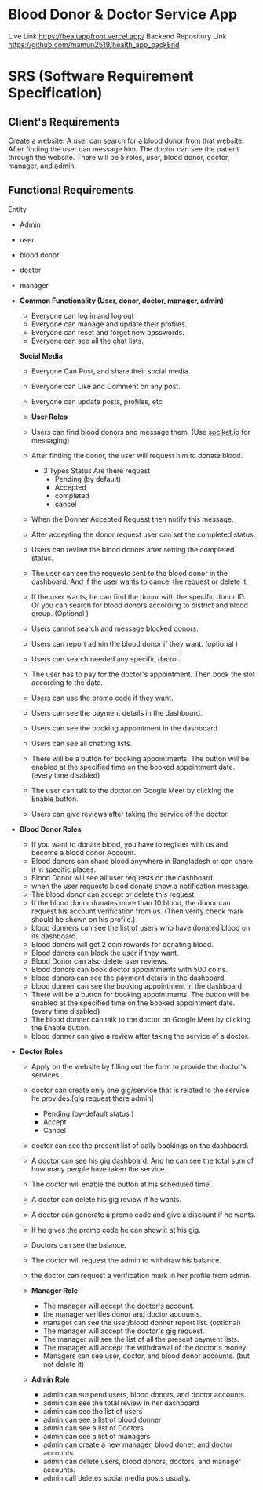 # Blood Donor & Doctor Service App

Live Link https://healtappfront.vercel.app/
Backend Repository Link https://github.com/mamun2519/health_app_backEnd

# SRS (Software Requirement Specification)

## Client's Requirements

Create a website. A user can search for a blood donor from that website. After finding the user can message him. The doctor can see the patient through the website. There will be 5 roles, user, blood donor, doctor, manager, and admin.

## Functional Requirements

Entity

- Admin
- user
- blood donor
- doctor
- manager

- **Common Functionality (User, donor, doctor, manager, admin)**

  - Everyone can log in and log out
  - Everyone can manage and update their profiles.
  - Everyone can reset and forget new passwords.
  - Everyone can see all the chat lists.

  **Social Media**

  - Everyone Can Post, and share their social media.
  - Everyone can Like and Comment on any post.
  - Everyone can update posts, profiles, etc

  - **User Roles**
  - Users can find blood donors and message them. (Use [sociket.io](http://sociket.io) for messaging)
  - After finding the donor, the user will request him to donate blood.
    - 3 Types Status Are there request
      - Pending (by default)
      - Accepted
      - completed
      - cancel
  - When the Donner Accepted Request then notify this message.
  - After accepting the donor request user can set the completed status.
  - Users can review the blood donors after setting the completed status.
  - The user can see the requests sent to the blood donor in the dashboard. And if the user wants to cancel the request or delete it.
  - If the user wants, he can find the donor with the specific donor ID. Or you can search for blood donors according to district and blood group. (Optional )
  - Users cannot search and message blocked donors.
  - Users can report admin the blood donor if they want. (optional )
  - Users can search needed any specific dactor.
  - The user has to pay for the doctor's appointment. Then book the slot according to the date.
  - Users can use the promo code if they want.
  - Users can see the payment details in the dashboard.
  - Users can see the booking appointment in the dashboard.
  - Users can see all chatting lists.
  - There will be a button for booking appointments. The button will be enabled at the specified time on the booked appointment date. (every time disabled)
  - The user can talk to the doctor on Google Meet by clicking the Enable button.
  - Users can give reviews after taking the service of the doctor.

- **Blood Donor Roles**
  - If you want to donate blood, you have to register with us and become a blood donor Account.
  - Blood donors can share blood anywhere in Bangladesh or can share it in specific places.
  - Blood Donor will see all user requests on the dashboard.
  - when the user requests blood donate show a notification message.
  - The blood donor can accept or delete this request.
  - If the blood donor donates more than 10 blood, the donor can request his account verification from us. (Then verify check mark should be shown on his profile.)
  - blood donners can see the list of users who have donated blood on its dashboard.
  - Blood donors will get 2 coin rewards for donating blood.
  - Blood donors can block the user if they want.
  - Blood Donor can also delete user reviews.
  - Blood donors can book doctor appointments with 500 coins.
  - blood donors can see the payment details in the dashboard.
  - blood donner can see the booking appointment in the dashboard.
  - There will be a button for booking appointments. The button will be enabled at the specified time on the booked appointment date. (every time disabled)
  - The blood donner can talk to the doctor on Google Meet by clicking the Enable button.
  - blood donner can give a review after taking the service of a doctor.
- **Doctor Roles**

  - Apply on the website by filling out the form to provide the doctor's services.
  - doctor can create only one gig/service that is related to the service he provides.[gig request there admin]
    - Pending (by-default status )
    - Accept
    - Cancel
  - doctor can see the present list of daily bookings on the dashboard.
  - A doctor can see his gig dashboard. And he can see the total sum of how many people have taken the service.
  - The doctor will enable the button at his scheduled time.
  - A doctor can delete his gig review if he wants.
  - A doctor can generate a promo code and give a discount if he wants.
  - If he gives the promo code he can show it at his gig.
  - Doctors can see the balance.
  - The doctor will request the admin to withdraw his balance.
  - the doctor can request a verification mark in her profile from admin.

  - **Manager Role**

    - The manager will accept the doctor's account.
    - the manager verifies donor and doctor accounts.
    - manager can see the user/blood donner report list. (optional)
    - The manager will accept the doctor's gig request.
    - The manager will see the list of all the present payment lists.
    - The manager will accept the withdrawal of the doctor's money.
    - Managers can see user, doctor, and blood donor accounts. (but not delete it)

  - **Admin Role**
    - admin can suspend users, blood donors, and doctor accounts.
    - admin can see the total review in her dashboard
    - admin can see the list of users
    - admin can see a list of blood donner
    - admin can see a list of Doctors
    - admin can see a list of managers
    - admin can create a new manager, blood doner, and doctor accounts.
    - admin can delete users, blood donors, doctors, and manager accounts.
    - admin call deletes social media posts usually.
